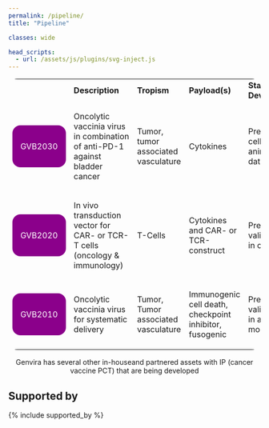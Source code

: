 ```yaml
---
permalink: /pipeline/
title: "Pipeline"

classes: wide

head_scripts:
  - url: /assets/js/plugins/svg-inject.js
---
```


<style>
	.asset {
  	border-radius: 16px;
  	color: white;
  	background-color: DarkMagenta;
  	padding: 1em;
    height: 100%;
	}

  .asset > p {
    margin-bottom: 1em;
    margin-top: 1em;
  }
</style>
<table width="100%" style="border-radius: 18px;">
	<tbody>
		<tr style="font-weight: bold; border-bottom: 2px solid var(--fbc-primary-text)">
			<td>&nbsp;</td>
			<td>Description</td>
			<td>Tropism</td>
			<td>Payload(s)</td>
			<td>Stage of Dev</td>
			<td>Ownership</td>
		</tr>
		<tr>
			<td>
				<div class="asset">
					<p>GVB2030</p>
				</div>
			</td>
			<td>
				<p>Oncolytic vaccinia virus in&nbsp;combination of anti-PD-1 against bladder cancer</p>
			</td>
			<td>
				<p>Tumor, tumor associated vasculature</p>
			</td>
			<td>
				<p>Cytokines</p>
			</td>
			<td>
				<p>Preclinical: cell and animal data</p>
			</td>
			<td>
				<p>1/3<sup>rd</sup> ownership by GVB</p>
			</td>
		</tr>
		<tr>
			<td>
				<div class="asset">
					<p>GVB2020</p>
				</div>
			</td>
			<td>
				<p>In vivo transduction vector for CAR- or TCR-T cells (oncology &amp; immunology)</p>
			</td>
			<td>
				<p>T-Cells</p>
			</td>
			<td>
				<p>Cytokines and CAR- or TCR-construct</p>
			</td>
			<td>
				<p>Preclinical: validated in cells</p>
			</td>
			<td>
				<p>100% owned by GVB</p>
			</td>
		</tr>
		<tr>
			<td>
				<div class="asset">
					<p>GVB2010</p>
				</div>
			</td>
			<td>
				<p>Oncolytic vaccinia virus for systematic delivery</p>
			</td>
			<td>
				<p>Tumor, Tumor associated vasculature</p>
			</td>
			<td>
				<p>Immunogenic cell death, checkpoint inhibitor, fusogenic</p>
			</td>
			<td>
				<p>Preclinical: validated in&nbsp;animal models</p>
			</td>
			<td>
				<p>100% owned by GVB</p>
			</td>
		</tr>
	</tbody>
</table>
<p style="text-align: center;">Genvira has several other in-houseand partnered assets with IP (cancer vaccine PCT) that are being developed</p>


## Supported by
{% include supported_by %}
